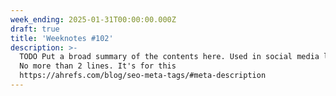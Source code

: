 ```yaml
---
week_ending: 2025-01-31T00:00:00.000Z
draft: true
title: 'Weeknotes #102'
description: >-
  TODO Put a broad summary of the contents here. Used in social media links etc.
  No more than 2 lines. It's for this
  https://ahrefs.com/blog/seo-meta-tags/#meta-description
---
```


